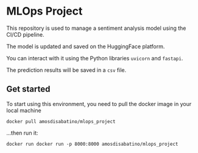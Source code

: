 # MLOps Project

This repository is used to manage a sentiment analysis model using the CI/CD pipeline.

The model is updated and saved on the HuggingFace platform.

You can interact with it using the Python libraries `uvicorn` and `fastapi`.

The prediction results will be saved in a `csv` file.

## Get started

To start using this environment, you need to pull the docker image in your local machine

```
docker pull amosdisabatino/mlops_project
```

...then run it:

```
docker run docker run -p 8000:8000 amosdisabatino/mlops_project
```
